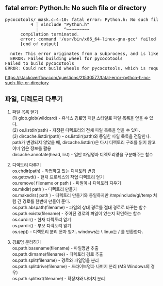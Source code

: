 ## fatal error: Python.h: No such file or directory  

<pre>
pycocotools/_mask.c:4:10: fatal error: Python.h: No such file or directory
          4 | #include "Python.h"
            |          ^~~~~~~~~~
      compilation terminated.
      error: command '/usr/bin/x86_64-linux-gnu-gcc' failed with exit code 1
      [end of output]
  
  note: This error originates from a subprocess, and is likely not a problem with pip.
  ERROR: Failed building wheel for pycocotools
Failed to build pycocotools
ERROR: Could not build wheels for pycocotools, which is required to install pyproject.toml-based projects
</pre>

https://stackoverflow.com/questions/21530577/fatal-error-python-h-no-such-file-or-directory  

## 파일, 디렉토리 다루기  
1. 파일 목록 얻기  
(1) glob.glob(wildcard) - 유닉스 경로명 패턴 스타일로 파일 목록을 얻을 수 있다.  
(2) os.listdir(path) - 지정된 디렉토리의 전체 파일 목록을 얻을 수 있다.  
(3) dircache.listdir(path) - os.listdir(path)와 동일한 파일 목록을 전달한다.  
path가 변경되지 않았을 때, dircache.listdir()은 다시 디렉토리 구조를 읽지 않고 이미 읽은 정보를 활용  
dircache.annotate(head, list) - 일반 파일명과 디렉토리명을 구분해주는 함수  
  
2. 디렉토리 다루기  
os.chdir(path) - 작업하고 있는 디렉토리 변경  
os.getcwd() - 현재 프로세스의 작업 디렉토리 얻기  
os.remove( filename or path ) - 파일이나 디렉토리 지우기  
os.mkdir( path ) - 디렉토리 만들기  
os.makedirs( path ) - 디렉토리 만들기와 동일하지만 /tmp/include/gl/temp 처럼 긴 경로를 한번에 만들어 준다.  
os.path.abspath(filename) - 파일의 상대 경로를 절대 경로로 바꾸는 함수  
os.path.exists(filename) - 주어진 경로의 파일이 있는지 확인하는 함수  
os.curdir() - 현재 디렉토리 얻기  
os.pardir() - 부모 디렉토리 얻기  
os.sep() - 디렉토리 분리 문자 얻기. windows는 \ linux는 / 를 반환한다.  
  
4. 경로명 분리하기  
os.path.basename(filename) - 파일명만 추출  
os.path.dirname(filename) - 디렉토리 경로 추출  
os.path.split(filename) - 경로와 파일명을 분리  
os.path.splitdrive(filename) - 드라이브명과 나머지 분리 (MS Windows의 경우)  
os.path.splitext(filename) - 확장자와 나머지 분리  
